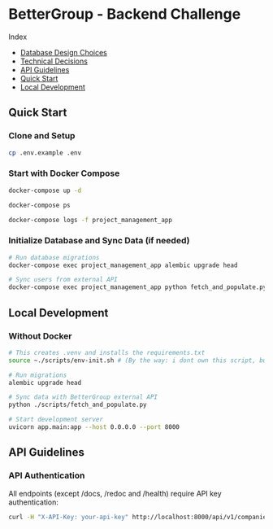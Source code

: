 # BetterGroup - Backend Challenge

Index
- [Database Design Choices](/docs/db-diagram.md)
- [Technical Decisions](/docs/technical-decisions.md)
- [API Guidelines](#api-guidelines)
- [Quick Start](#quick-start)
- [Local Development](#local-development)

## Quick Start

### Clone and Setup

```bash
cp .env.example .env
```

### Start with Docker Compose
```bash
docker-compose up -d

docker-compose ps

docker-compose logs -f project_management_app
```

###  Initialize Database and Sync Data (if needed)
```bash
# Run database migrations
docker-compose exec project_management_app alembic upgrade head

# Sync users from external API
docker-compose exec project_management_app python fetch_and_populate.py
```


## Local Development
### Without Docker
```bash
# This creates .venv and installs the requirements.txt
source ~./scripts/env-init.sh # (By the way: i dont own this script, but its pretty helpful)

# Run migrations
alembic upgrade head

# Sync data with BetterGroup external API
python ./scripts/fetch_and_populate.py

# Start development server
uvicorn app.main:app --host 0.0.0.0 --port 8000
```
## API Guidelines

### API Authentication
All endpoints (except /docs, /redoc and /health) require API key authentication:
```bash
curl -H "X-API-Key: your-api-key" http://localhost:8000/api/v1/companies
```